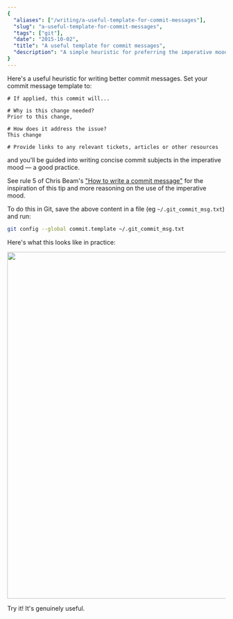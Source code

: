 ```yaml
---
{
  "aliases": ["/writing/a-useful-template-for-commit-messages"],
  "slug": "a-useful-template-for-commit-messages",
  "tags": ["git"],
  "date": "2015-10-02",
  "title": "A useful template for commit messages",
  "description": "A simple heuristic for preferring the imperative mood",
}
---
```


Here's a useful heuristic for writing better commit messages. Set your commit
message template to:

```dosini
# If applied, this commit will...

# Why is this change needed?
Prior to this change,

# How does it address the issue?
This change

# Provide links to any relevant tickets, articles or other resources
```

and you'll be guided into writing concise commit subjects in the imperative mood
— a good practice.

See rule 5 of Chris Beam's
["How to write a commit message"](http://chris.beams.io/posts/git-commit/) for
the inspiration of this tip and more reasoning on the use of the imperative
mood.

To do this in Git, save the above content in a file (eg `~/.git_commit_msg.txt`)
and run:

```bash
git config --global commit.template ~/.git_commit_msg.txt
```

Here's what this looks like in practice:

<img src="/images/git-commit-snap.png" width="800px" />

Try it! It's genuinely useful.
